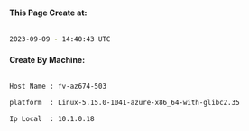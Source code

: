 
   
#### This Page Create at:

```bash

2023-09-09 - 14:40:43 UTC

```

#### Create By Machine:

```bash

Host Name : fv-az674-503

platform  : Linux-5.15.0-1041-azure-x86_64-with-glibc2.35

Ip Local  : 10.1.0.18

```

